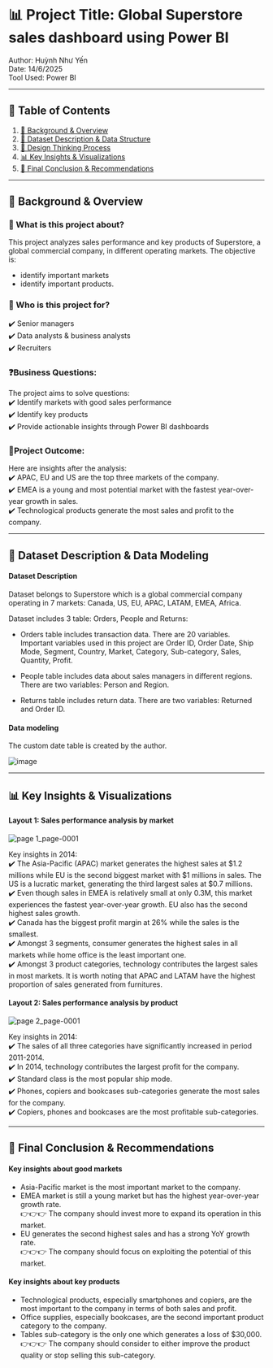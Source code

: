# 📊 Project Title: Global Superstore sales dashboard using Power BI  
Author: Huỳnh Như Yến  
Date: 14/6/2025 <br>
Tool Used: Power BI

---
## 📑 Table of Contents  
1. [📌 Background & Overview](#-background--overview)  
2. [📂 Dataset Description & Data Structure](#-dataset-description--data-structure)  
3. [🧠 Design Thinking Process](#-design-thinking-process)  
4. [📊 Key Insights & Visualizations](#-key-insights--visualizations)  
5. [🔎 Final Conclusion & Recommendations](#-final-conclusion--recommendations)

---
## 📌 Background & Overview
### 📖 What is this project about? 
This project analyzes sales performance and key products of Superstore, a global commercial company, in different operating markets. The objective is:
  - identify important markets
  - identify important products.


### 👤 Who is this project for?  
✔️ Senior managers <br>
✔️ Data analysts & business analysts <br>
✔️ Recruiters
 

###  ❓Business Questions:  
The project aims to solve questions: <br>
✔️ Identify markets with good sales performance <br>
✔️ Identify key products <br>
✔️ Provide actionable insights through Power BI dashboards 

### 🎯Project Outcome:  
Here are insights after the analysis: <br>
✔️ APAC, EU and US are the top three markets of the company. <br>
✔️ EMEA is a young and most potential market with the fastest year-over-year growth in sales. <br>
✔️ Technological products generate the most sales and profit to the company.

---
## 📂 Dataset Description & Data Modeling
#### Dataset Description
Dataset belongs to Superstore which is a global commercial company operating in 7 markets: Canada, US, EU, APAC, LATAM, EMEA, Africa.

Dataset includes 3 table: Orders, People and Returns:

- Orders table includes transaction data. There are 20 variables. Important variables used in this project are Order ID, Order Date, Ship Mode, Segment, Country, Market, Category, Sub-category, Sales, Quantity, Profit.

- People table includes data about sales managers in different regions. There are two variables: Person and Region.
  
- Returns table includes return data. There are two variables: Returned and Order ID. 

#### Data modeling
The custom date table is created by the author. 

![image](https://github.com/user-attachments/assets/3a823955-d06f-4354-b656-66575b5bd64b)

---
## 📊 Key Insights & Visualizations
#### Layout 1: Sales performance analysis by market
![page 1_page-0001](https://github.com/user-attachments/assets/c30f0148-51e7-4ba2-b335-2d0f85f20790)

Key insights in 2014: <br>
✔️ The Asia-Pacific (APAC) market generates the highest sales at $1.2 millions while EU is the second biggest market with $1 millions in sales. The US is a lucratic market, generating the third largest sales at $0.7 millions. <br>
✔️ Even though sales in EMEA is relatively small at only 0.3M, this market experiences the fastest year-over-year growth. EU also has the second highest sales growth. <br>
✔️ Canada has the biggest profit margin at 26% while the sales is the smallest. <br>
✔️ Amongst 3 segments, consumer generates the highest sales in all markets while home office is the least important one. <br>
✔️ Amongst 3 product categories, technology contributes the largest sales in most markets. It is worth noting that APAC and LATAM have the highest proportion of sales generated from furnitures.

#### Layout 2: Sales performance analysis by product
![page 2_page-0001](https://github.com/user-attachments/assets/83af7c77-1415-45b8-ba84-0b22165db293)

Key insights in 2014: <br>
✔️ The sales of all three categories have significantly increased in period 2011-2014. <br>
✔️ In 2014, technology contributes the largest profit for the company. <br>
✔️ Standard class is the most popular ship mode. <br>
✔️ Phones, copiers and bookcases sub-categories generate the most sales for the company. <br>
✔️ Copiers, phones and bookcases are the most profitable sub-categories.

---
## 🔎 Final Conclusion & Recommendations
#### Key insights about good markets
- Asia-Pacific market is the most important market to the company.
- EMEA market is still a young market but has the highest year-over-year growth rate. <br>
👉👉👉 The company should invest more to expand its operation in this market.
- EU generates the second highest sales and has a strong YoY growth rate. <br>
👉👉👉 The company should focus on exploiting the potential of this market.

#### Key insights about key products
- Technological products, especially smartphones and copiers, are the most important to the company in terms of both sales and profit.
- Office supplies, especially bookcases, are the second important product category to the company.
- Tables sub-category is the only one which generates a loss of $30,000. <br>
👉👉👉 The company should consider to either improve the product quality or stop selling this sub-category.
